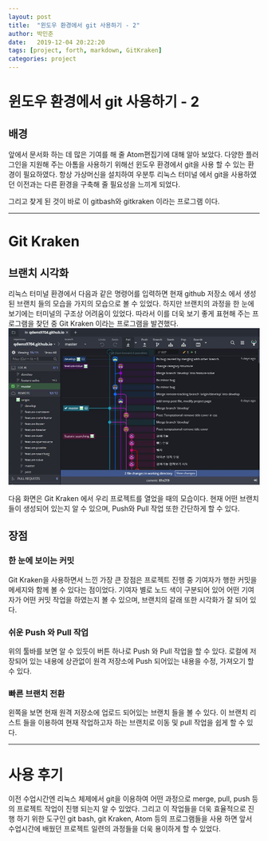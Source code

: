 ```yaml
---
layout: post
title:  "윈도우 환경에서 git 사용하기 - 2"
author: 박민준
date:   2019-12-04 20:22:20
tags: [project, forth, markdown, GitKraken]
categories: project
---
```


# 윈도우 환경에서 git 사용하기 - 2

## 배경
앞에서 문서화 하는 데 많은 기여를 해 줄 Atom편집기에 대해 알아 보았다. 다양한 플러그인을 지원해 주는 아톰을 사용하기 위해선 윈도우 환경에서 git을 사용 할 수 있는 환경이 필요하였다. 항상 가상머신을 설치하여 우분투 리눅스 터미널 에서 git을 사용하였던 이전과는 다른 환경을 구축해 줄 필요성을 느끼게 되었다.

그리고 찾게 된 것이 바로 이 gitbash와 gitkraken 이라는 프로그램 이다.

--------------------------------------------
# Git Kraken
## 브랜치 시각화
리눅스 터미널 환경에서 다음과 같은 명령어를 입력하면 현재 github 저장소 에서 생성된 브랜치 들의 모습을 가지의 모습으로 볼 수 있었다.
하지만 브랜치의 과정을 한 눈에 보기에는 터미널의 구조상 어려움이 있었다. 따라서 이를 더욱 보기 좋게 표현해 주는 프로그램을 찾던 중 Git Kraken 이라는 프로그램을 발견했다.
![크라켄 캡쳐화면](/assets/크라켄%20캡쳐화면.JPG)

다음 화면은 Git Kraken 에서 우리 프로젝트를 열었을 때의 모습이다. 현재 어떤 브랜치 들이 생성되어 있는지 알 수 있으며, Push와 Pull 작업 또한 간단하게 할 수 있다.

## 장점
### 한 눈에 보이는 커밋
Git Kraken을 사용하면서 느낀 가장 큰 장점은 프로젝트 진행 중 기여자가 행한 커밋을 메세지와 함께 볼 수 있다는 점이었다. 기여자 별로 노드 색이 구분되어 있어 어떤 기여자가 어떤 커밋 작업을 하였는지 볼 수 있으며, 브랜치의 갈래 또한 시각화가 잘 되어 있다.

### 쉬운 Push 와 Pull 작업
위의 툴바를 보면 알 수 있듯이 버튼 하나로 Push 와 Pull 작업을 할 수 있다. 로컬에 저장되어 있는 내용에 상관없이 원격 저장소에 Push 되어있는 내용을 수정, 가져오기 할 수 있다.

### 빠른 브랜치 전환
왼쪽을 보면 현재 원격 저장소에 업로드 되어있는 브랜치 들을 볼 수 있다. 이 브랜치 리스트 들을 이용하여 현재 작업하고자 하는 브랜치로 이동 및 pull 작업을 쉽게 할 수 있다.

-----------------------------------------
# 사용 후기
이전 수업시간엔 리눅스 체제에서 git을 이용하여 어떤 과정으로 merge, pull, push 등의 프로젝트 작업이 진행 되는지 알 수 있었다. 그리고 이 작업들을 더욱 효율적으로 진행 하기 위한 도구인 git bash, git Kraken, Atom 등의 프로그램들을 사용 하면 앞서 수업시간에 배웠던 프로젝트 일련의 과정들을 더욱 용이하게 할 수 있었다.
